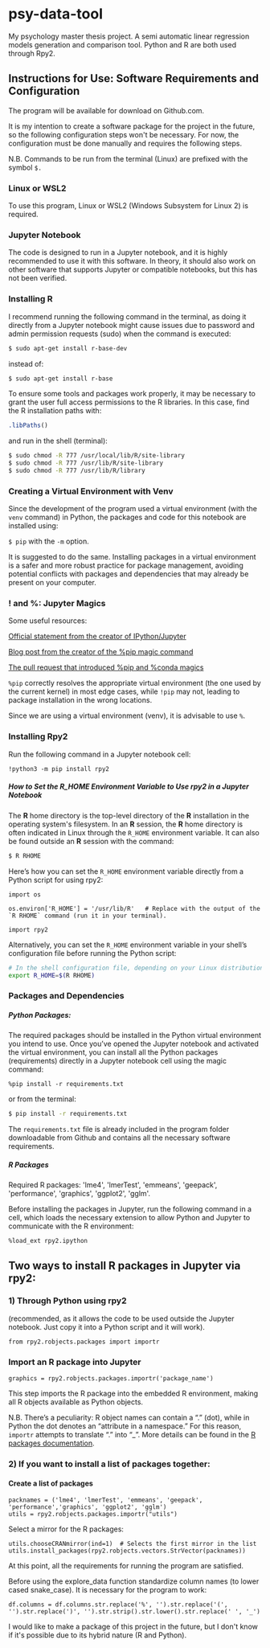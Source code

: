 # psy-data-tool
My psychology master thesis project. A semi automatic linear regression models generation and comparison tool. Python and R are both used through Rpy2.

## **Instructions for Use: Software Requirements and Configuration**

The program will be available for download on Github.com.

It is my intention to create a software package for the project in the future, so the following configuration steps won't be necessary. For now, the configuration must be done manually and requires the following steps.

N.B. Commands to be run from the terminal (Linux) are prefixed with the symbol `$.`

### Linux or WSL2

To use this program, Linux or WSL2 (Windows Subsystem for Linux 2) is required.

### Jupyter Notebook

The code is designed to run in a Jupyter notebook, and it is highly recommended to use it with this software. In theory, it should also work on other software that supports Jupyter or compatible notebooks, but this has not been verified.

### Installing R

I recommend running the following command in the terminal, as doing it directly from a Jupyter notebook might cause issues due to password and admin permission requests (sudo) when the command is executed:

```bash
$ sudo apt-get install r-base-dev
```

instead of:

```bash
$ sudo apt-get install r-base
```

To ensure some tools and packages work properly, it may be necessary to grant the user full access permissions to the R libraries. In this case, find the R installation paths with:

```R
.libPaths()
```

and run in the shell (terminal):

```bash
$ sudo chmod -R 777 /usr/local/lib/R/site-library  
$ sudo chmod -R 777 /usr/lib/R/site-library  
$ sudo chmod -R 777 /usr/lib/R/library
```

### Creating a Virtual Environment with Venv

Since the development of the program used a virtual environment (with the `venv` command) in Python, the packages and code for this notebook are installed using:

`$ pip` with the `-m` option.

It is suggested to do the same. Installing packages in a virtual environment is a safer and more robust practice for package management, avoiding potential conflicts with packages and dependencies that may already be present on your computer.

### ! and %: Jupyter Magics

Some useful resources:

[Official statement from the creator of IPython/Jupyter](https://github.com/jupyterlab/jupyterlab-desktop/issues/234#issuecomment-928484514)

[Blog post from the creator of the %pip magic command](https://jakevdp.github.io/blog/2017/12/05/installing-python-packages-from-jupyter/)

[The pull request that introduced %pip and %conda magics](https://github.com/ipython/ipython/pull/11524)

`%pip` correctly resolves the appropriate virtual environment (the one used by the current kernel) in most edge cases, while `!pip` may not, leading to package installation in the wrong locations.

Since we are using a virtual environment (venv), it is advisable to use `%`.

### Installing Rpy2

Run the following command in a Jupyter notebook cell:

```jupyter
!python3 -m pip install rpy2
```

##### How to Set the R_HOME Environment Variable to Use rpy2 in a Jupyter Notebook

The **R** home directory is the top-level directory of the **R** installation in the operating system's filesystem. In an **R** session, the **R** home directory is often indicated in Linux through the `R_HOME` environment variable. It can also be found outside an **R** session with the command:

```bash
$ R RHOME
```

Here’s how you can set the `R_HOME` environment variable directly from a Python script for using rpy2:

```jupyter
import os  
  
os.environ['R_HOME'] = '/usr/lib/R'   # Replace with the output of the `R RHOME` command (run it in your terminal).
  
import rpy2
```

Alternatively, you can set the `R_HOME` environment variable in your shell’s configuration file before running the Python script:

```bash
# In the shell configuration file, depending on your Linux distribution
export R_HOME=$(R RHOME)
```

### Packages and Dependencies

##### Python Packages:

The required packages should be installed in the Python virtual environment you intend to use. Once you’ve opened the Jupyter notebook and activated the virtual environment, you can install all the Python packages (requirements) directly in a Jupyter notebook cell using the magic command:

```Jupyter notebook
%pip install -r requirements.txt
```

or from the terminal:

```bash
$ pip install -r requirements.txt 
``` 

The `requirements.txt` file is already included in the program folder downloadable from Github and contains all the necessary software requirements.

##### R Packages

Required R packages: 'lme4', 'lmerTest', 'emmeans', 'geepack', 'performance', 'graphics', 'ggplot2', 'gglm'.

Before installing the packages in Jupyter, run the following command in a cell, which loads the necessary extension to allow Python and Jupyter to communicate with the R environment:

```Jupyter notebook
%load_ext rpy2.ipython
```

## Two ways to install R packages in Jupyter via rpy2:
### 1) Through Python using rpy2
(recommended, as it allows the code to be used outside the Jupyter notebook. Just copy it into a Python script and it will work).

```jupyter
from rpy2.robjects.packages import importr 
``` 
  
### Import an R package into Jupyter

```jupyter
graphics = rpy2.robjects.packages.importr('package_name')
```

This step imports the R package into the embedded R environment, making all R objects available as Python objects.

N.B. There’s a peculiarity: R object names can contain a “.” (dot), while in Python the dot denotes an “attribute in a namespace.” For this reason, `importr` attempts to translate “.” into “_”. More details can be found in the [R packages documentation](https://rpy2.github.io/doc/latest/html/robjects_rpackages.html#robjects-packages).

### 2) If you want to install a list of packages together:

#### Create a list of packages 

```jupyter
packnames = ('lme4', 'lmerTest', 'emmeans', 'geepack', 'performance','graphics', 'ggplot2', 'gglm')
utils = rpy2.robjects.packages.importr("utils")
```

  
Select a mirror for the R packages:

```jupyter
utils.chooseCRANmirror(ind=1)  # Selects the first mirror in the list  
utils.install_packages(rpy2.robjects.vectors.StrVector(packnames))
```

At this point, all the requirements for running the program are satisfied.

Before using the explore_data function standardize column names (to lower cased snake_case). It is necessary for the program to work:
```
df.columns = df.columns.str.replace('%', '').str.replace('(', '').str.replace(')', '').str.strip().str.lower().str.replace(' ', '_')
```

I would like to make a package of this project in the future, but I don't know if it's possible due to its hybrid nature (R and Python).
